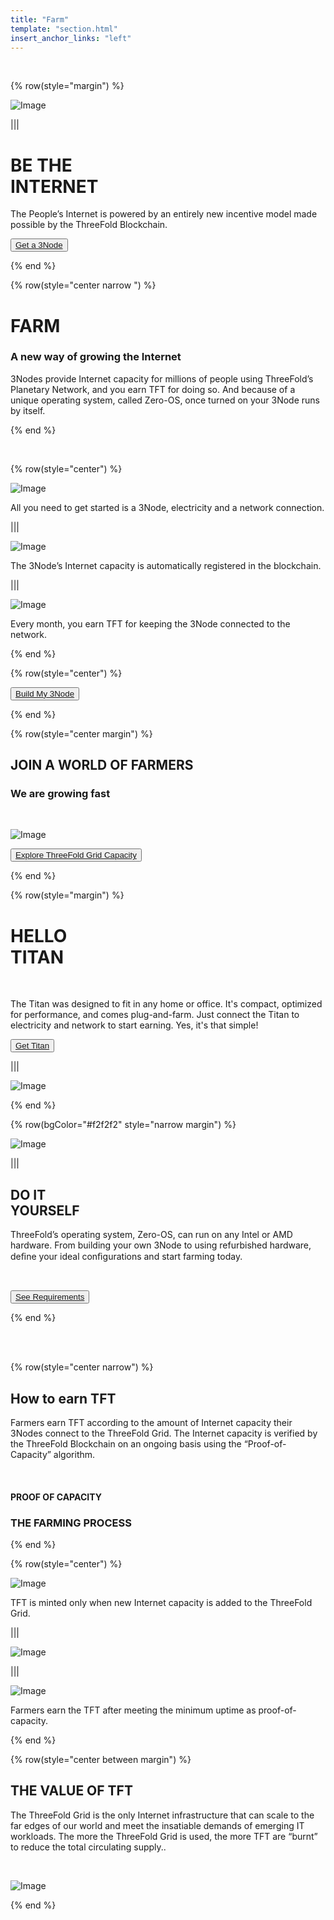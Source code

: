 ```yaml
---
title: "Farm"
template: "section.html"
insert_anchor_links: "left"
---
```


<br>

<!-- section 1 (be the Internet) -->

{% row(style="margin") %}

![Image](/images/farm_header.jpg)

|||

# BE THE <br> INTERNET


The People’s Internet is powered by an entirely new incentive model made possible by the ThreeFold Blockchain.


<button>[Get a 3Node](https://shop.threefold.tech/index.php?route=product/category&path=59)</button>

{% end %}





<!-- section 2 (Farm) -->

{% row(style="center narrow ") %}

# FARM
### A new way of growing the Internet

3Nodes provide Internet capacity for millions of people using ThreeFold’s Planetary Network, and you earn TFT for doing so. And because of a unique operating system, called Zero-OS, once turned on your 3Node runs by itself.

{% end %}

<br>

{% row(style="center") %}

![Image](/images/plug_1.png)

All you need to get started is a 3Node, electricity and a network connection.

|||

![Image](/images/offer_2.png)

The 3Node’s Internet capacity is automatically registered in the blockchain.

|||

![Image](/images/Earn_3.png)

Every month, you earn TFT for keeping the 3Node connected to the network.

{% end %}

{% row(style="center") %}

<button>[Build My 3Node](https://library.threefold.me/info/manual/#/manual__create_farm)</button>


{% end %}



<!-- section 3 (world of farmers) -->

{% row(style="center margin") %}


## JOIN **A WORLD OF FARMERS**

### We are growing fast

<br>

![Image](/images/farm_map.png#mx-auto)

<button>[Explore ThreeFold Grid Capacity](https://explorer.threefold.io/all)</button>


{% end %}



<!-- section 4 (Hello Titan) -->

{% row(style="margin") %}

# HELLO <br> TITAN

<br>

The Titan was designed to fit in any home or office. It's compact, optimized for performance, and comes plug-and-farm. Just connect the Titan to electricity and network to start earning. Yes, it's that simple!


<button>[Get Titan](https://shop.threefold.tech/index.php?route=product/category&path=59)</button>

|||

![Image](/images/farm_titan.jpg)

{% end %}


<!-- section 5 (Do It Yourself) -->

{% row(bgColor="#f2f2f2" style="narrow margin") %}

![Image](/images/farm_do_it.png)


|||

## DO IT <br> **YOURSELF**

ThreeFold’s operating system, Zero-OS, can run on any Intel or AMD hardware. From building your own 3Node to using refurbished hardware, deﬁne your ideal conﬁgurations and start farming today.

<br>


<button>[See Requirements](https://forum.threefold.io/t/diy-nodes-guide/837)</button>

{% end %}

<br>
<br>

<!-- section 6 (How To Earn TFT) -->

{% row(style="center narrow") %}


## How to earn  **TFT**

Farmers earn TFT according to the amount of Internet capacity their 3Nodes connect to the ThreeFold Grid. The Internet capacity is verified by the ThreeFold Blockchain on an ongoing basis using the “Proof-of-Capacity” algorithm.

<br>

#### PROOF OF CAPACITY

### THE FARMING PROCESS

{% end %}

{% row(style="center") %}

![Image](/images/farm_capacity.png#mx-auto)

TFT is minted only when new Internet capacity is added to the ThreeFold Grid.

|||

![Image](/images/farm_center.png#mx-auto)

|||

![Image](/images/farm_tft.png#mx-auto)

Farmers earn the TFT after meeting the minimum uptime as proof-of-capacity.

{% end %}



<!-- section 7 (THE VALUE OF TFT) -->

{% row(style="center between margin") %}


## THE  **VALUE OF TFT**

The ThreeFold Grid is the only Internet infrastructure that can scale to the far edges of our world and meet the insatiable demands of emerging IT workloads. The more the ThreeFold Grid is used, the more TFT are “burnt” to reduce the total circulating supply..

<br>

![Image](/images/farm_value_tft.jpg#large)

{% end %}

